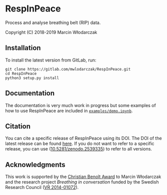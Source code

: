 # RespInPeace

Process and analyse breathing belt (RIP) data.

Copyright (C) 2018-2019 Marcin Włodarczak

## Installation

To install the latest version from GitLab, run:
```
git clone https://gitlab.com/mwlodarczak/RespInPeace.git
cd RespInPeace
python3 setup.py install
``` 

## Documentation

The documentation is very much work in progress but some examples of
how to use RespInPeace are included in
[`examples/demo.ipynb`](./examples/demo.ipynb).

## Citation

You can cite a specific release of RespInPeace using its DOI. The DOI of the latest release can be found [here](https://zenodo.org/badge/latestdoi/155872024). If you do not want to refer to a specific release, you can use  ([10.5281/zenodo.2539335](https://doi.org/10.5281/zenodo.2539335)) to refer to all versions.

## Acknowledgments

This work is supported by the [Christian Benoît Award](http://avisa.loria.fr/pcbenoit.html) to Marcin Włodarczak and the research project *Breathing in conversation* funded by the Swedish Research Council ([VR 2014-01072](https://www.swecris.se/betasearch/details/project/201401072VR)).
